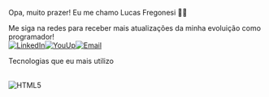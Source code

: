 Opa, muito prazer! Eu me chamo Lucas Fregonesi 🧙‍♂️

Me siga na redes para receber mais atualizações da minha evoluição como programador! <br/>
[![LinkedIn](https://img.shields.io/badge/LinkedIn-0077B5?style=for-the-badge&logo=linkedin&logoColor=white)](https://www.linkedin.com/in/lucas-gabriel-fregonesi-reis-39a910184/)[![YouUp](https://img.shields.io/badge/dev.to-0A0A0A?style=for-the-badge&logo=devdotto&logoColor=white)](https://youup.me/lucasfregonesi)[![Email](https://img.shields.io/badge/Gmail-D14836?style=for-the-badge&logo=gmail&logoColor=white)](lucaz.fregonesi@gmail.com)

Tecnologias que eu mais utilizo
<div style="display: inline-block;"><br/>
    <img  alt="HTML5" src="https://img.shields.io/badge/HTML-239120?style=for-the-badge&logo=html5&logoColor=white">
</div>

